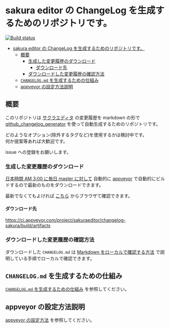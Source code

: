 # sakura editor の ChangeLog を生成するためのリポジトリです。

[![Build status](https://ci.appveyor.com/api/projects/status/9lapqyq8h7ak1otj/branch/master?svg=true)](https://ci.appveyor.com/project/sakuraeditor/changelog-sakura/branch/master)

<!-- TOC -->

- [sakura editor の ChangeLog を生成するためのリポジトリです。](#sakura-editor-の-changelog-を生成するためのリポジトリです)
    - [概要](#概要)
        - [生成した変更履歴のダウンロード](#生成した変更履歴のダウンロード)
            - [ダウンロード先](#ダウンロード先)
        - [ダウンロードした変更履歴の確認方法](#ダウンロードした変更履歴の確認方法)
    - [`CHANGELOG.md` を生成するための仕組み](#changelogmd-を生成するための仕組み)
    - [appveyor の設定方法説明](#appveyor-の設定方法説明)

<!-- /TOC -->

## 概要

このリポジトリは [サクラエディタ](https://github.com/sakura-editor/sakura) の変更履歴を markdown の形で [github_changelog_generator](https://github.com/github-changelog-generator/github-changelog-generator) を使って自動生成するためのリポジトリです。

どのようなオプション(除外するタグなど)を使用するかは検討中です。  
何か提案等あれば大歓迎です。

issue への登録をお願いします。

### 生成した変更履歴のダウンロード

[日本時間 AM 3:00 に毎日 master に対して](https://github.com/sakura-editor/changelog-sakura/issues/6
) 自動的に [appveyor](https://ci.appveyor.com/project/sakuraeditor/changelog-sakura) で自動的にビルドするので最新のものをダウンロードできます。

最新でなくてもよければ [こちら](https://github.com/sakura-editor/sakura/wiki/CHANGELOG.md%E3%82%B9%E3%83%8A%E3%83%83%E3%83%97%E3%82%B7%E3%83%A7%E3%83%83%E3%83%88) からブラウザて確認できます。

#### ダウンロード先

https://ci.appveyor.com/project/sakuraeditor/changelog-sakura/build/artifacts 

### ダウンロードした変更履歴の確認方法

ダウンロードした `CHANGELOG.md` は
[Markdown をローカルで確認する方法](https://github.com/sakura-editor/sakura/wiki/markdown-%E3%82%92%E3%83%AD%E3%83%BC%E3%82%AB%E3%83%AB%E3%81%A7%E7%A2%BA%E8%AA%8D%E3%81%99%E3%82%8B%E6%96%B9%E6%B3%95)
で説明している手順でローカルで確認できます。 

## `CHANGELOG.md` を生成するための仕組み

[`CHANGELOG.md` を生成するための仕組み](Structure.md) を参照してください。


## appveyor の設定方法説明

[appveyor の設定方法](appveyor.md) を参照してください。
